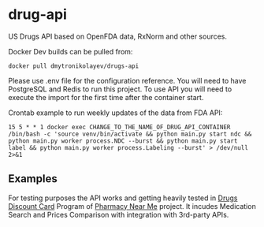 # drug-api
US Drugs API based on OpenFDA data, RxNorm and other sources.

Docker Dev builds can be pulled from:
```shell
docker pull dmytronikolayev/drugs-api
```

Please use .env file for the configuration reference.
You will need to have PostgreSQL and Redis to run this project.
To use API you will need to execute the import for the first time after the container start.

Crontab example to run weekly updates of the data from FDA API:
```shell
15 5 * * 1 docker exec CHANGE_TO_THE_NAME_OF_DRUG_API_CONTAINER /bin/bash -c 'source venv/bin/activate && python main.py start ndc && python main.py worker process.NDC --burst && python main.py start label && python main.py worker process.Labeling --burst' > /dev/null 2>&1
```

## Examples
For testing purposes the API works and getting heavily tested in [Drugs Discount Card](https://pharmacy-near-me.com/drug-discount-card/) Program of [Pharmacy Near Me](https://pharmacy-near-me.com) project. It incudes Medication Search and Prices Comparison with integration with 3rd-party APIs.
